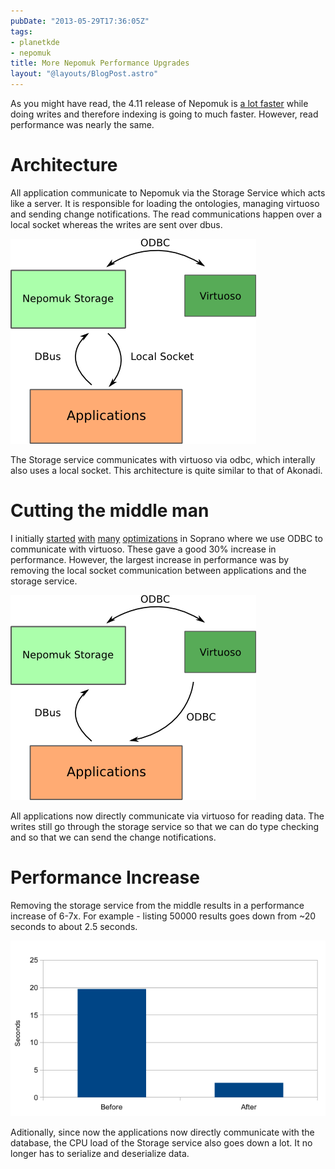 ```yaml
---
pubDate: "2013-05-29T17:36:05Z"
tags:
- planetkde
- nepomuk
title: More Nepomuk Performance Upgrades
layout: "@layouts/BlogPost.astro"
---
```


As you might have read, the 4.11 release of Nepomuk is [a lot faster](http://vhanda.in/blog/2013/04/merging-nepomuk-graphs) while doing writes and therefore indexing is going to much faster. However, read performance was nearly the same.

# Architecture

All application communicate to Nepomuk via the Storage Service which acts like a server. It is responsible for loading the ontologies, managing virtuoso and sending change notifications. The read communications happen over a local socket whereas the writes are sent over dbus.

![Original Architecture](/blog/images/2013/05/29/2013-05-before.png)

The Storage service communicates with virtuoso via odbc, which interally also uses a local socket. This architecture is quite similar to that of Akonadi.

# Cutting the middle man

I initially [started](https://commits.kde.org/soprano/f8747bc9d8fa916907d90b7f2bf84ffba923becb) [with](https://commits.kde.org/soprano/4437f5ab2d4448266e96fae981ba1c248727260c) [many](https://commits.kde.org/soprano/b8fb9056c201ba8ba9645c55d024a4d42b79a20a) [optimizations](https://commits.kde.org/soprano/dda25ad5818ef41832a141267f1b614a8dbc6b99) in Soprano where we use ODBC to communicate with virtuoso. These gave a good 30% increase in performance. However, the largest increase in performance was by removing the local socket communication between applications and the storage service.

![New Architecture](/blog/images/2013/05/29/2013-05-after.png)

All applications now directly communicate via virtuoso for reading data. The writes still go through the storage service so that we can do type checking and so that we can send the change notifications.

# Performance Increase

Removing the storage service from the middle results in a performance increase of 6-7x. For example - listing 50000 results goes down from ~20 seconds to about 2.5 seconds.

![Charts](/blog/images/2013/05/29/2013-05-charts.png)

Aditionally, since now the applications now directly communicate with the database, the CPU load of the Storage service also goes down a lot. It no longer has to serialize and deserialize data.
